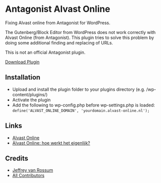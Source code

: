 # Antagonist Alvast Online

Fixing Alvast online from Antagonist for WordPress.

The Gutenberg/Block Editor from WordPress does not work correctly with Alvast Online (from Antagonist). This plugin tries to solve this problem by doing some additional finding and replacing of URLs.

This is not an official Antagonist plugin.

[Download Plugin](https://github.com/jeffreyvr/antagonist-alvast-online/releases/latest/download/antagonist-alvast-online.zip)

## Installation

* Upload and install the plugin folder to your plugins directory (e.g. /wp-content/plugins/)
* Activate the plugin
* Add the following to wp-config.php before wp-settings.php is loaded: `define('ALVAST_ONLINE_DOMAIN', 'yourdomain.alvast-online.nl');`

## Links

* [Alvast Online](https://www.alvast-online.nl)
* [Alvast Online: hoe werkt het eigenlijk?](https://www.antagonist.nl/blog/alvast-online-uitgelegd/)

## Credits

- [Jeffrey van Rossum](https://github.com/jeffreyvr)
- [All Contributors](../../contributors)
